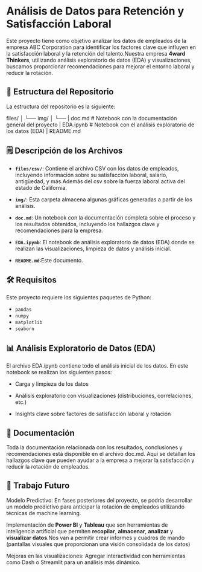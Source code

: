 # Análisis de Datos para Retención y Satisfacción Laboral

Este proyecto tiene como objetivo analizar los datos de empleados de la empresa ABC Corporation para identificar los factores clave que influyen en la satisfacción laboral y la retención del talento.Nuestra empresa **4ward Thinkers**, utilizando análisis exploratorio de datos (EDA) y visualizaciones, buscamos proporcionar recomendaciones para mejorar el entorno laboral y reducir la rotación.

## 🚀 Estructura del Repositorio

La estructura del repositorio es la siguiente:

files/ 
│ 
└── 
img/ 
│ 
└── 
|
doc.md # Notebook con la documentación general del proyecto
|
EDA.ipynb # Notebook con el análisis exploratorio de los datos (EDA)
|
README.md

## 🗒️ Descripción de los Archivos

- **`files/csv/`**: Contiene el archivo CSV con los datos de empleados, incluyendo información sobre su satisfacción laboral, salario, antigüedad, y más.Además del csv sobre la fuerza laboral activa del estado de California. 
  
- **`img/`**: Esta carpeta almacena algunas gráficas generadas a partir de los análisis.

- **`doc.md`**: Un notebook con la documentación completa sobre el proceso y los resultados obtenidos, incluyendo los hallazgos clave y recomendaciones para la empresa.

- **`EDA.ipynb`**: El notebook de análisis exploratorio de datos (EDA) donde se realizan las visualizaciones, limpieza de datos y análisis inicial.

- **`README.md`**:Este documento.

## 🛠️ Requisitos

Este proyecto requiere los siguientes paquetes de Python:

- `pandas`
- `numpy`
- `matplotlib`
- `seaborn`

## 📊 Análisis Exploratorio de Datos (EDA)
El archivo EDA.ipynb contiene todo el análisis inicial de los datos. En este notebook se realizan los siguientes pasos:

- Carga y limpieza de los datos

- Análisis exploratorio con visualizaciones (distribuciones, correlaciones, etc.)

- Insights clave sobre factores de satisfacción laboral y rotación

## 📝 Documentación
Toda la documentación relacionada con los resultados, conclusiones y recomendaciones está disponible en el archivo doc.md. Aquí se detallan los hallazgos clave que pueden ayudar a la empresa a mejorar la satisfacción y reducir la rotación de empleados.

## 🚧 Trabajo Futuro
Modelo Predictivo: En fases posteriores del proyecto, se podría desarrollar un modelo predictivo para anticipar la rotación de empleados utilizando técnicas de machine learning.

Implementación de **Power BI** y **Tableau** que  son herramientas  de inteligencia artificial que permiten **recopilar**, **almacenar**, **analizar** y **visualizar datos**.Nos van a permitir crear informes y cuadros de mando (pantallas visuales que proporcionan una visión consolidada de los datos)

Mejoras en las visualizaciones: Agregar interactividad con herramientas como Dash o Streamlit para un análisis más dinámico.

